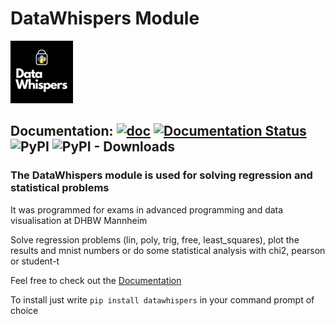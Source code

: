 # DataWhispers Module

![DataWhispers Logo](https://github.com/GermanPaul12/datawhispers/blob/main/assets/logo.png?raw=true)

## Documentation: [![doc](https://img.shields.io/badge/Made%20with-Sphinx-1f425f.svg)](https://germanpaul12.github.io/datawhispers/) [![Documentation Status](https://readthedocs.org/projects/datawhispers/badge/?version=latest)](https://datawhispers.readthedocs.io/en/latest/?badge=latest) ![PyPI](https://img.shields.io/pypi/v/datawhispers) ![PyPI - Downloads](https://img.shields.io/pypi/dm/datawhispers)

### The **DataWhispers** module is used for solving regression and statistical problems

It was programmed for exams in advanced programming and data visualisation at DHBW Mannheim

Solve regression problems (lin, poly, trig, free, least_squares), plot the results and mnist numbers or do some statistical analysis with chi2, pearson or student-t

Feel free to check out the [Documentation](https://datawhispers.readthedocs.io/en/latest/index.html)

To install just write ```pip install datawhispers``` in your command prompt of choice
